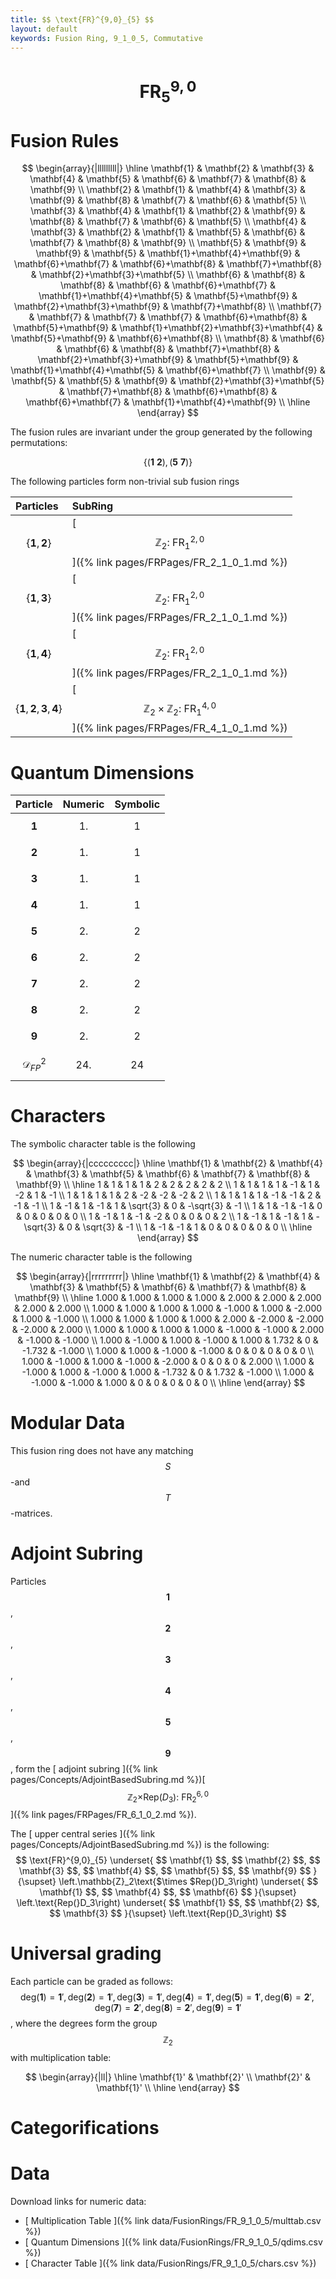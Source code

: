 ```yaml
---
title: $$ \text{FR}^{9,0}_{5} $$
layout: default
keywords: Fusion Ring, 9_1_0_5, Commutative
---
```

# $$ \text{FR}^{9,0}_{5} $$


# Fusion Rules

$$
\begin{array}{|lllllllll|}
\hline
 \mathbf{1} & \mathbf{2} & \mathbf{3} & \mathbf{4} & \mathbf{5} & \mathbf{6} & \mathbf{7} & \mathbf{8} & \mathbf{9} \\
 \mathbf{2} & \mathbf{1} & \mathbf{4} & \mathbf{3} & \mathbf{9} & \mathbf{8} & \mathbf{7} & \mathbf{6} & \mathbf{5} \\
 \mathbf{3} & \mathbf{4} & \mathbf{1} & \mathbf{2} & \mathbf{9} & \mathbf{8} & \mathbf{7} & \mathbf{6} & \mathbf{5} \\
 \mathbf{4} & \mathbf{3} & \mathbf{2} & \mathbf{1} & \mathbf{5} & \mathbf{6} & \mathbf{7} & \mathbf{8} & \mathbf{9} \\
 \mathbf{5} & \mathbf{9} & \mathbf{9} & \mathbf{5} & \mathbf{1}+\mathbf{4}+\mathbf{9} & \mathbf{6}+\mathbf{7} & \mathbf{6}+\mathbf{8} & \mathbf{7}+\mathbf{8} & \mathbf{2}+\mathbf{3}+\mathbf{5} \\
 \mathbf{6} & \mathbf{8} & \mathbf{8} & \mathbf{6} & \mathbf{6}+\mathbf{7} & \mathbf{1}+\mathbf{4}+\mathbf{5} & \mathbf{5}+\mathbf{9} & \mathbf{2}+\mathbf{3}+\mathbf{9} & \mathbf{7}+\mathbf{8} \\
 \mathbf{7} & \mathbf{7} & \mathbf{7} & \mathbf{7} & \mathbf{6}+\mathbf{8} & \mathbf{5}+\mathbf{9} & \mathbf{1}+\mathbf{2}+\mathbf{3}+\mathbf{4} & \mathbf{5}+\mathbf{9} & \mathbf{6}+\mathbf{8} \\
 \mathbf{8} & \mathbf{6} & \mathbf{6} & \mathbf{8} & \mathbf{7}+\mathbf{8} & \mathbf{2}+\mathbf{3}+\mathbf{9} & \mathbf{5}+\mathbf{9} & \mathbf{1}+\mathbf{4}+\mathbf{5} & \mathbf{6}+\mathbf{7} \\
 \mathbf{9} & \mathbf{5} & \mathbf{5} & \mathbf{9} & \mathbf{2}+\mathbf{3}+\mathbf{5} & \mathbf{7}+\mathbf{8} & \mathbf{6}+\mathbf{8} & \mathbf{6}+\mathbf{7} & \mathbf{1}+\mathbf{4}+\mathbf{9} \\
\hline
\end{array}
$$


The fusion rules are invariant under the group generated by the following permutations:

$$ \left\{(\mathbf{1} \ \mathbf{2}), (\mathbf{5} \ \mathbf{7})\right\} $$


The following particles form non-trivial sub fusion rings

| Particles | SubRing |
| :------ | :------ |
| $$ \{\mathbf{1},\mathbf{2}\} $$ | [ $$ \mathbb{Z}_2:\ \text{FR}^{2,0}_{1} $$ ]({% link pages/FRPages/FR_2_1_0_1.md %}) |
| $$ \{\mathbf{1},\mathbf{3}\} $$ | [ $$ \mathbb{Z}_2:\ \text{FR}^{2,0}_{1} $$ ]({% link pages/FRPages/FR_2_1_0_1.md %}) |
| $$ \{\mathbf{1},\mathbf{4}\} $$ | [ $$ \mathbb{Z}_2:\ \text{FR}^{2,0}_{1} $$ ]({% link pages/FRPages/FR_2_1_0_1.md %}) |
| $$ \{\mathbf{1},\mathbf{2},\mathbf{3},\mathbf{4}\} $$ | [ $$ \mathbb{Z}_2\times \mathbb{Z}_2:\ \text{FR}^{4,0}_{1} $$ ]({% link pages/FRPages/FR_4_1_0_1.md %}) |


# Quantum Dimensions

| Particle | Numeric | Symbolic |
| :------ | :------ | :------ |
| $$ \mathbf{1} $$ | $$ 1. $$ | $$ 1 $$ |
| $$ \mathbf{2} $$ | $$ 1. $$ | $$ 1 $$ |
| $$ \mathbf{3} $$ | $$ 1. $$ | $$ 1 $$ |
| $$ \mathbf{4} $$ | $$ 1. $$ | $$ 1 $$ |
| $$ \mathbf{5} $$ | $$ 2. $$ | $$ 2 $$ |
| $$ \mathbf{6} $$ | $$ 2. $$ | $$ 2 $$ |
| $$ \mathbf{7} $$ | $$ 2. $$ | $$ 2 $$ |
| $$ \mathbf{8} $$ | $$ 2. $$ | $$ 2 $$ |
| $$ \mathbf{9} $$ | $$ 2. $$ | $$ 2 $$ |
| $$ \mathcal{D}_{FP}^2 $$ | $$ 24. $$ | $$ 24 $$ |

# Characters

The symbolic character table is the following

$$
\begin{array}{|ccccccccc|}
\hline
 \mathbf{1} & \mathbf{2} & \mathbf{4} & \mathbf{3} & \mathbf{5} & \mathbf{6} & \mathbf{7} & \mathbf{8} & \mathbf{9} \\
\hline
 1 & 1 & 1 & 1 & 2 & 2 & 2 & 2 & 2 \\
 1 & 1 & 1 & 1 & -1 & 1 & -2 & 1 & -1 \\
 1 & 1 & 1 & 1 & 2 & -2 & -2 & -2 & 2 \\
 1 & 1 & 1 & 1 & -1 & -1 & 2 & -1 & -1 \\
 1 & -1 & 1 & -1 & 1 & \sqrt{3} & 0 & -\sqrt{3} & -1 \\
 1 & 1 & -1 & -1 & 0 & 0 & 0 & 0 & 0 \\
 1 & -1 & 1 & -1 & -2 & 0 & 0 & 0 & 2 \\
 1 & -1 & 1 & -1 & 1 & -\sqrt{3} & 0 & \sqrt{3} & -1 \\
 1 & -1 & -1 & 1 & 0 & 0 & 0 & 0 & 0 \\
\hline
\end{array}
$$

The numeric character table is the following

$$
\begin{array}{|rrrrrrrrr|}
\hline
 \mathbf{1} & \mathbf{2} & \mathbf{4} & \mathbf{3} & \mathbf{5} & \mathbf{6} & \mathbf{7} & \mathbf{8} & \mathbf{9} \\
\hline
 1.000 & 1.000 & 1.000 & 1.000 & 2.000 & 2.000 & 2.000 & 2.000 & 2.000 \\
 1.000 & 1.000 & 1.000 & 1.000 & -1.000 & 1.000 & -2.000 & 1.000 & -1.000 \\
 1.000 & 1.000 & 1.000 & 1.000 & 2.000 & -2.000 & -2.000 & -2.000 & 2.000 \\
 1.000 & 1.000 & 1.000 & 1.000 & -1.000 & -1.000 & 2.000 & -1.000 & -1.000 \\
 1.000 & -1.000 & 1.000 & -1.000 & 1.000 & 1.732 & 0 & -1.732 & -1.000 \\
 1.000 & 1.000 & -1.000 & -1.000 & 0 & 0 & 0 & 0 & 0 \\
 1.000 & -1.000 & 1.000 & -1.000 & -2.000 & 0 & 0 & 0 & 2.000 \\
 1.000 & -1.000 & 1.000 & -1.000 & 1.000 & -1.732 & 0 & 1.732 & -1.000 \\
 1.000 & -1.000 & -1.000 & 1.000 & 0 & 0 & 0 & 0 & 0 \\
\hline
\end{array}
$$

# Modular Data

This fusion ring does not have any matching $$ S $$-and $$ T $$-matrices.

# Adjoint Subring

Particles $$ \mathbf{1} $$, $$ \mathbf{2} $$, $$ \mathbf{3} $$, $$ \mathbf{4} $$, $$ \mathbf{5} $$, $$ \mathbf{9} $$, form the [ adjoint subring ]({% link pages/Concepts/AdjointBasedSubring.md %})[ $$ \left.\mathbb{Z}_2\text{$\times $Rep(}D_3\right):\ \text{FR}^{6,0}_{2} $$ ]({% link pages/FRPages/FR_6_1_0_2.md %}).

The [ upper central series ]({% link pages/Concepts/AdjointBasedSubring.md %}) is the following:
$$ \text{FR}^{9,0}_{5} \underset{ $$ \mathbf{1} $$, $$ \mathbf{2} $$, $$ \mathbf{3} $$, $$ \mathbf{4} $$, $$ \mathbf{5} $$, $$ \mathbf{9} $$ }{\supset}  \left.\mathbb{Z}_2\text{$\times $Rep(}D_3\right) \underset{ $$ \mathbf{1} $$, $$ \mathbf{4} $$, $$ \mathbf{6} $$ }{\supset}  \left.\text{Rep(}D_3\right) \underset{ $$ \mathbf{1} $$, $$ \mathbf{2} $$, $$ \mathbf{3} $$ }{\supset}  \left.\text{Rep(}D_3\right) $$

# Universal grading

Each particle can be graded as follows: $$ \text{deg}(\mathbf{1}) = \mathbf{1}', \text{deg}(\mathbf{2}) = \mathbf{1}', \text{deg}(\mathbf{3}) = \mathbf{1}', \text{deg}(\mathbf{4}) = \mathbf{1}', \text{deg}(\mathbf{5}) = \mathbf{1}', \text{deg}(\mathbf{6}) = \mathbf{2}', \text{deg}(\mathbf{7}) = \mathbf{2}', \text{deg}(\mathbf{8}) = \mathbf{2}', \text{deg}(\mathbf{9}) = \mathbf{1}' $$, where the degrees form the group $$ \mathbb{Z}_2 $$ with multiplication table:

$$
\begin{array}{|ll|}
\hline
 \mathbf{1}' & \mathbf{2}' \\
 \mathbf{2}' & \mathbf{1}' \\
\hline
\end{array}
$$

# Categorifications



# Data

Download links for numeric data:

* [ Multiplication Table ]({% link data/FusionRings/FR_9_1_0_5/multtab.csv %})
* [ Quantum Dimensions ]({% link data/FusionRings/FR_9_1_0_5/qdims.csv %})
* [ Character Table ]({% link data/FusionRings/FR_9_1_0_5/chars.csv %})